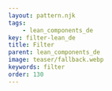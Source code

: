 ```yaml
---
layout: pattern.njk
tags: 
    - lean_components_de
key: filter-lean_de
title: Filter
parent: lean_components_de
image: teaser/fallback.webp
keywords: filter
order: 130
---
```

